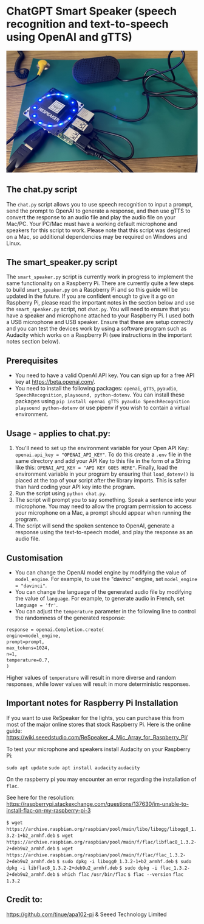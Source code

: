 # ChatGPT Smart Speaker (speech recognition and text-to-speech using OpenAI and gTTS)

![Jeff the smart speaker](images/pi.jpg)

## The chat.py script

The `chat.py` script allows you to use speech recognition to input a prompt, send the prompt to OpenAI to generate a response, and then use gTTS to convert the response to an audio file and play the audio file on your Mac/PC. Your PC/Mac must have a working default microphone and speakers for this script to work. Please note that this script was designed on a Mac, so additional dependencies may be required on Windows and Linux. 

## The smart_speaker.py script

The `smart_speaker.py` script is currently work in progress to implement the same functionality on a Raspberry Pi. There are currently quite a few steps to build `smart_speaker.py` on a Raspberry Pi and so this guide will be updated in the future. If you are confident enough to give it a go on Raspberry Pi, please read the important notes in the section below and use the `smart_speaker.py` script, not `chat.py`. You will need to ensure that you have a speaker and microphone attached to your Raspberry Pi. I used both a USB microphone and USB speaker. Ensure that these are setup correctly and you can test the devices work by using a software program such as Audacity which works on a Raspberry Pi (see instructions in the important notes section below).

## Prerequisites

- You need to have a valid OpenAI API key. You can sign up for a free API key at https://beta.openai.com/.
- You need to install the following packages: `openai`, `gTTS`, `pyaudio`, `SpeechRecognition`, `playsound, python-dotenv`. You can install these packages using `pip install openai gTTS pyaudio SpeechRecognition playsound python-dotenv` or use pipenv if you wish to contain a virtual environment.

## Usage - applies to chat.py:

1. You'll need to set up the environment variable for your Open API Key: `openai.api_key = "OPENAI_API_KEY"`. To do this create a `.env` file in the same directory and add your API Key to this file in the form of a String like this: `OPENAI_API_KEY = "API KEY GOES HERE"`. Finally, load the environment variable in your program by ensuring that `load_dotenv()` is placed at the top of your script after the library imports. This is safer than hard coding your API key into the program.
2. Run the script using `python chat.py`.
3. The script will prompt you to say something. Speak a sentence into your microphone. You may need to allow the program permission to access your microphone on a Mac, a prompt should appear when running the program.
4. The script will send the spoken sentence to OpenAI, generate a response using the text-to-speech model, and play the response as an audio file.

## Customisation

- You can change the OpenAI model engine by modifying the value of `model_engine`. For example, to use the "davinci" engine, set `model_engine = "davinci"`.
- You can change the language of the generated audio file by modifying the value of `language`. For example, to generate audio in French, set `language = 'fr'`.
- You can adjust the `temperature` parameter in the following line to control the randomness of the generated response:

```
response = openai.Completion.create(
engine=model_engine,
prompt=prompt,
max_tokens=1024,
n=1,
temperature=0.7,
)
```

Higher values of `temperature` will result in more diverse and random responses, while lower values will result in more deterministic responses.


## Important notes for Raspberry Pi Installation

If you want to use ReSpeaker for the lights, you can purchase this from most of the major online stores that stock Raspberry Pi. 
Here is the online guide: https://wiki.seeedstudio.com/ReSpeaker_4_Mic_Array_for_Raspberry_Pi/

To test your microphone and speakers install Audacity on your Raspberry Pi:

`sudo apt update`
`sudo apt install audacity`
`audacity`

On the raspberry pi you may encounter an error regarding the installation of `flac`.

See here for the resolution: https://raspberrypi.stackexchange.com/questions/137630/im-unable-to-install-flac-on-my-raspberry-pi-3
 
`$ wget https://archive.raspbian.org/raspbian/pool/main/libo/libogg/libogg0_1.3.2-1+b2_armhf.deb`
`$ wget https://archive.raspbian.org/raspbian/pool/main/f/flac/libflac8_1.3.2-2+deb9u2_armhf.deb`
`$ wget https://archive.raspbian.org/raspbian/pool/main/f/flac/flac_1.3.2-2+deb9u2_armhf.deb`
`$ sudo dpkg -i libogg0_1.3.2-1+b2_armhf.deb`
`$ sudo dpkg -i libflac8_1.3.2-2+deb9u2_armhf.deb` 
`$ sudo dpkg -i flac_1.3.2-2+deb9u2_armhf.deb`
`$ which flac`
`/usr/bin/flac`
`$ flac --version`
`flac 1.3.2`

## Credit to:
https://github.com/tinue/apa102-pi & Seeed Technology Limited